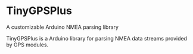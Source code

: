 # TinyGPSPlus
A customizable Arduino NMEA parsing library

TinyGPSPlus is a Arduino library for parsing NMEA data streams provided by GPS modules.
